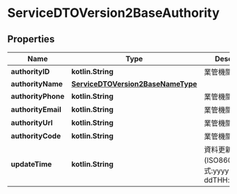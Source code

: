
# ServiceDTOVersion2BaseAuthority

## Properties
Name | Type | Description | Notes
------------ | ------------- | ------------- | -------------
**authorityID** | **kotlin.String** | 業管機關代碼 | 
**authorityName** | [**ServiceDTOVersion2BaseNameType**](ServiceDTOVersion2BaseNameType.md) |  | 
**authorityPhone** | **kotlin.String** | 業管機關連絡電話 |  [optional]
**authorityEmail** | **kotlin.String** | 業管機關電子信箱 |  [optional]
**authorityUrl** | **kotlin.String** | 業管機關網址鏈結 |  [optional]
**authorityCode** | **kotlin.String** | 業管機關簡碼 | 
**updateTime** | **kotlin.String** | 資料更新日期時間(ISO8601格式:yyyy-MM-ddTHH:mm:sszzz) | 




